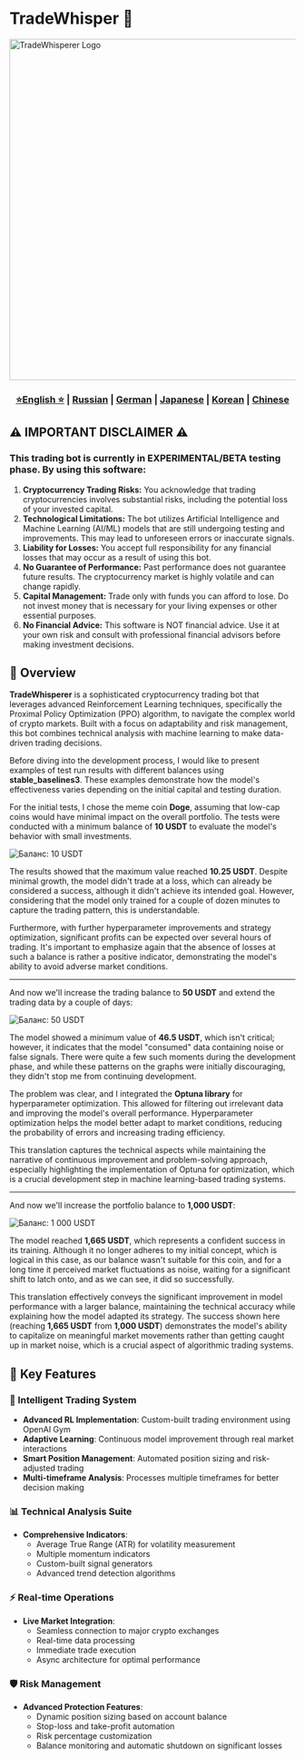 # TradeWhisper 🚀

<img src="https://github.com/Solrikk/TradeWhisper/blob/main/assets/6c7b8280-6fdd-11e9-886e-8978ffd3ee82.jpg" width="600" alt="TradeWhisperer Logo">

<div align="center">
  <h3>
    <a href="https://github.com/Solrikk/TradeWhisper/blob/main/README.md">⭐English ⭐</a> |
    <a href="https://github.com/Solrikk/TradeWhisper/blob/main/docs/readme/README_RU.md">Russian</a> |
    <a href="https://github.com/Solrikk/TradeWhisper/blob/main/docs/readme/README_GE.md">German</a> |
    <a href="https://github.com/Solrikk/TradeWhisper/blob/main/docs/readme//README_JP.md">Japanese</a> |
    <a href="https://github.com/Solrikk/TradeWhisper/blob/main/docs/readme/README_KR.md">Korean</a> |
    <a href="https://github.com/Solrikk/TradeWhisper/blob/main/docs/readme/README_CN.md">Chinese</a>
  </h3>
</div>

## ⚠️ IMPORTANT DISCLAIMER ⚠️
### This trading bot is currently in EXPERIMENTAL/BETA testing phase. By using this software:
1. **Cryptocurrency Trading Risks:** You acknowledge that trading cryptocurrencies involves substantial risks, including the potential loss of your invested capital.
2. **Technological Limitations:** The bot utilizes Artificial Intelligence and Machine Learning (AI/ML) models that are still undergoing testing and improvements. This may lead to unforeseen errors or inaccurate signals.
3. **Liability for Losses:** You accept full responsibility for any financial losses that may occur as a result of using this bot.
4. **No Guarantee of Performance:** Past performance does not guarantee future results. The cryptocurrency market is highly volatile and can change rapidly.
5. **Capital Management:** Trade only with funds you can afford to lose. Do not invest money that is necessary for your living expenses or other essential purposes.
6. **No Financial Advice:** This software is NOT financial advice. Use it at your own risk and consult with professional financial advisors before making investment decisions.

## 🌟 Overview

**TradeWhisperer** is a sophisticated cryptocurrency trading bot that leverages advanced Reinforcement Learning techniques, specifically the Proximal Policy Optimization (PPO) algorithm, to navigate the complex world of crypto markets. Built with a focus on adaptability and risk management, this bot combines technical analysis with machine learning to make data-driven trading decisions.

Before diving into the development process, I would like to present examples of test run results with different balances using **stable_baselines3**. These examples demonstrate how the model's effectiveness varies depending on the initial capital and testing duration.

For the initial tests, I chose the meme coin **Doge**, assuming that low-cap coins would have minimal impact on the overall portfolio. The tests were conducted with a minimum balance of **10 USDT** to evaluate the model's behavior with small investments.

![Баланс: 10 USDT](https://s3.timeweb.cloud/68597a50-pictrace/photo_2024-11-12_03-23-43.jpg)

The results showed that the maximum value reached **10.25 USDT**. Despite minimal growth, the model didn't trade at a loss, which can already be considered a success, although it didn't achieve its intended goal. However, considering that the model only trained for a couple of dozen minutes to capture the trading pattern, this is understandable.

Furthermore, with further hyperparameter improvements and strategy optimization, significant profits can be expected over several hours of trading. It's important to emphasize again that the absence of losses at such a balance is rather a positive indicator, demonstrating the model's ability to avoid adverse market conditions.

---

And now we'll increase the trading balance to **50 USDT** and extend the trading data by a couple of days:

![Баланс: 50 USDT](https://s3.timeweb.cloud/68597a50-pictrace/photo_2024-11-12_20-45-26.jpg)

The model showed a minimum value of **46.5 USDT**, which isn't critical; however, it indicates that the model "consumed" data containing noise or false signals. There were quite a few such moments during the development phase, and while these patterns on the graphs were initially discouraging, they didn't stop me from continuing development.

The problem was clear, and I integrated the **Optuna library** for hyperparameter optimization. This allowed for filtering out irrelevant data and improving the model's overall performance. Hyperparameter optimization helps the model better adapt to market conditions, reducing the probability of errors and increasing trading efficiency.

This translation captures the technical aspects while maintaining the narrative of continuous improvement and problem-solving approach, especially highlighting the implementation of Optuna for optimization, which is a crucial development step in machine learning-based trading systems.

---

And now we'll increase the portfolio balance to **1,000 USDT**:

![Баланс: 1 000 USDT](https://s3.timeweb.cloud/68597a50-pictrace/photo_2024-11-12_22-35-09.jpg)

The model reached **1,665 USDT**, which represents a confident success in its training. Although it no longer adheres to my initial concept, which is logical in this case, as our balance wasn't suitable for this coin, and for a long time it perceived market fluctuations as noise, waiting for a significant shift to latch onto, and as we can see, it did so successfully.

This translation effectively conveys the significant improvement in model performance with a larger balance, maintaining the technical accuracy while explaining how the model adapted its strategy. The success shown here (reaching **1,665 USDT** from **1,000 USDT**) demonstrates the model's ability to capitalize on meaningful market movements rather than getting caught up in market noise, which is a crucial aspect of algorithmic trading systems.

## 🚀 Key Features
### 🤖 Intelligent Trading System
- **Advanced RL Implementation**: Custom-built trading environment using OpenAI Gym
- **Adaptive Learning**: Continuous model improvement through real market interactions
- **Smart Position Management**: Automated position sizing and risk-adjusted trading
- **Multi-timeframe Analysis**: Processes multiple timeframes for better decision making

### 📊 Technical Analysis Suite
- **Comprehensive Indicators**:
  - Average True Range (ATR) for volatility measurement
  - Multiple momentum indicators
  - Custom-built signal generators
  - Advanced trend detection algorithms
### ⚡ Real-time Operations
- **Live Market Integration**:
  - Seamless connection to major crypto exchanges
  - Real-time data processing
  - Immediate trade execution
  - Async architecture for optimal performance
### 🛡️ Risk Management
- **Advanced Protection Features**:
  - Dynamic position sizing based on account balance
  - Stop-loss and take-profit automation
  - Risk percentage customization
  - Balance monitoring and automatic shutdown on significant losses

